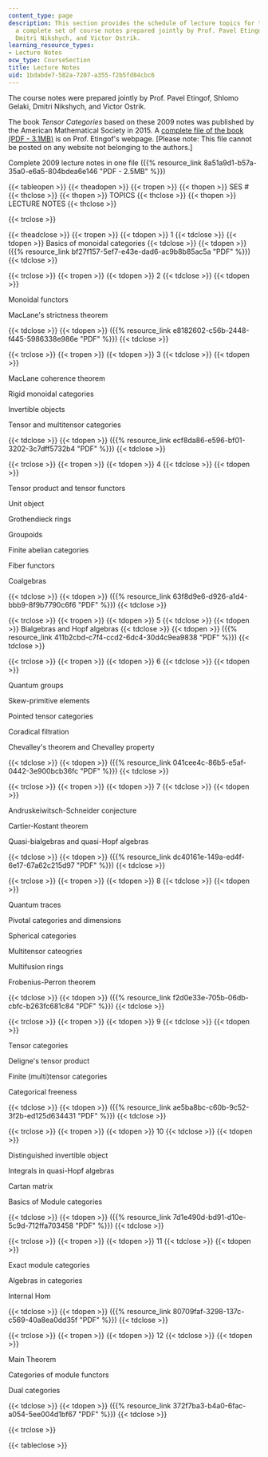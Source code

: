 ```yaml
---
content_type: page
description: This section provides the schedule of lecture topics for the course and
  a complete set of course notes prepared jointly by Prof. Pavel Etingof, Shlomo Gelaki,
  Dmitri Nikshych, and Victor Ostrik.
learning_resource_types:
- Lecture Notes
ocw_type: CourseSection
title: Lecture Notes
uid: 1bdabde7-582a-7207-a355-f2b5fd84cbc6
---
```


The course notes were prepared jointly by Prof. Pavel Etingof, Shlomo Gelaki, Dmitri Nikshych, and Victor Ostrik.

The book _Tensor Categories_ based on these 2009 notes was published by the American Mathematical Society in 2015. A [complete file of the book (PDF - 3.1MB)](http://www-math.mit.edu/~etingof/egnobookfinal.pdf) is on Prof. Etingof's webpage. \[Please note: This file cannot be posted on any website not belonging to the authors.\]

Complete 2009 lecture notes in one file ({{% resource_link 8a51a9d1-b57a-35a0-e6a5-804bdea6e146 "PDF - 2.5MB" %}})

{{< tableopen >}}
{{< theadopen >}}
{{< tropen >}}
{{< thopen >}}
SES #
{{< thclose >}}
{{< thopen >}}
TOPICS
{{< thclose >}}
{{< thopen >}}
LECTURE NOTES
{{< thclose >}}

{{< trclose >}}

{{< theadclose >}}
{{< tropen >}}
{{< tdopen >}}
1
{{< tdclose >}}
{{< tdopen >}}
Basics of monoidal categories
{{< tdclose >}}
{{< tdopen >}}
({{% resource_link bf27f157-5ef7-e43e-dad6-ac9b8b85ac5a "PDF" %}})
{{< tdclose >}}

{{< trclose >}}
{{< tropen >}}
{{< tdopen >}}
2
{{< tdclose >}}
{{< tdopen >}}


Monoidal functors

MacLane's strictness theorem


{{< tdclose >}}
{{< tdopen >}}
({{% resource_link e8182602-c56b-2448-f445-5986338e986e "PDF" %}})
{{< tdclose >}}

{{< trclose >}}
{{< tropen >}}
{{< tdopen >}}
3
{{< tdclose >}}
{{< tdopen >}}


MacLane coherence theorem

Rigid monoidal categories

Invertible objects

Tensor and multitensor categories


{{< tdclose >}}
{{< tdopen >}}
({{% resource_link ecf8da86-e596-bf01-3202-3c7dff5732b4 "PDF" %}})
{{< tdclose >}}

{{< trclose >}}
{{< tropen >}}
{{< tdopen >}}
4
{{< tdclose >}}
{{< tdopen >}}


Tensor product and tensor functors

Unit object

Grothendieck rings

Groupoids

Finite abelian categories

Fiber functors

Coalgebras


{{< tdclose >}}
{{< tdopen >}}
({{% resource_link 63f8d9e6-d926-a1d4-bbb9-8f9b7790c6f6 "PDF" %}})
{{< tdclose >}}

{{< trclose >}}
{{< tropen >}}
{{< tdopen >}}
5
{{< tdclose >}}
{{< tdopen >}}
Bialgebras and Hopf algebras
{{< tdclose >}}
{{< tdopen >}}
({{% resource_link 411b2cbd-c7f4-ccd2-6dc4-30d4c9ea9838 "PDF" %}})
{{< tdclose >}}

{{< trclose >}}
{{< tropen >}}
{{< tdopen >}}
6
{{< tdclose >}}
{{< tdopen >}}


Quantum groups

Skew-primitive elements

Pointed tensor categories

Coradical filtration

Chevalley's theorem and Chevalley property


{{< tdclose >}}
{{< tdopen >}}
({{% resource_link 041cee4c-86b5-e5af-0442-3e900bcb36fc "PDF" %}})
{{< tdclose >}}

{{< trclose >}}
{{< tropen >}}
{{< tdopen >}}
7
{{< tdclose >}}
{{< tdopen >}}


Andruskeiwitsch-Schneider conjecture

Cartier-Kostant theorem

Quasi-bialgebras and quasi-Hopf algebras


{{< tdclose >}}
{{< tdopen >}}
({{% resource_link dc40161e-149a-ed4f-6e17-67a62c215d97 "PDF" %}})
{{< tdclose >}}

{{< trclose >}}
{{< tropen >}}
{{< tdopen >}}
8
{{< tdclose >}}
{{< tdopen >}}


Quantum traces

Pivotal categories and dimensions

Spherical categories

Multitensor cateogries

Multifusion rings

Frobenius-Perron theorem


{{< tdclose >}}
{{< tdopen >}}
({{% resource_link f2d0e33e-705b-06db-cbfc-b263fc681c84 "PDF" %}})
{{< tdclose >}}

{{< trclose >}}
{{< tropen >}}
{{< tdopen >}}
9
{{< tdclose >}}
{{< tdopen >}}


Tensor categories

Deligne's tensor product

Finite (multi)tensor categories

Categorical freeness


{{< tdclose >}}
{{< tdopen >}}
({{% resource_link ae5ba8bc-c60b-9c52-3f2b-ed125d634431 "PDF" %}})
{{< tdclose >}}

{{< trclose >}}
{{< tropen >}}
{{< tdopen >}}
10
{{< tdclose >}}
{{< tdopen >}}


Distinguished invertible object

Integrals in quasi-Hopf algebras

Cartan matrix

Basics of Module categories


{{< tdclose >}}
{{< tdopen >}}
({{% resource_link 7d1e490d-bd91-d10e-5c9d-712ffa703458 "PDF" %}})
{{< tdclose >}}

{{< trclose >}}
{{< tropen >}}
{{< tdopen >}}
11
{{< tdclose >}}
{{< tdopen >}}


Exact module categories

Algebras in categories

Internal Hom


{{< tdclose >}}
{{< tdopen >}}
({{% resource_link 80709faf-3298-137c-c569-40a8ea0dd35f "PDF" %}})
{{< tdclose >}}

{{< trclose >}}
{{< tropen >}}
{{< tdopen >}}
12
{{< tdclose >}}
{{< tdopen >}}


Main Theorem

Categories of module functors

Dual categories


{{< tdclose >}}
{{< tdopen >}}
({{% resource_link 372f7ba3-b4a0-6fac-a054-5ee004d1bf67 "PDF" %}})
{{< tdclose >}}

{{< trclose >}}

{{< tableclose >}}